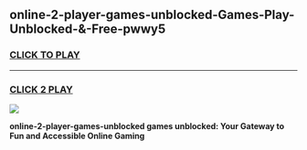 
## online-2-player-games-unblocked-Games-Play-Unblocked-&-Free-pwwy5
<h3>
<a href="https://premium76.site?title=online-2-player-games-unblocked&ref=24A">CLICK TO PLAY</a></h3>
<hr>

<h3>
<a href="https://premium76.site?title=online-2-player-games-unblocked&ref=24A">CLICK 2 PLAY</a>
  
</h3>

<a href="https://premium76.site?title=online-2-player-games-unblocked&ref=24A"><img src="https://clearcache.store/games.png"></a>


**online-2-player-games-unblocked games unblocked: Your Gateway to Fun and Accessible Online Gaming**
